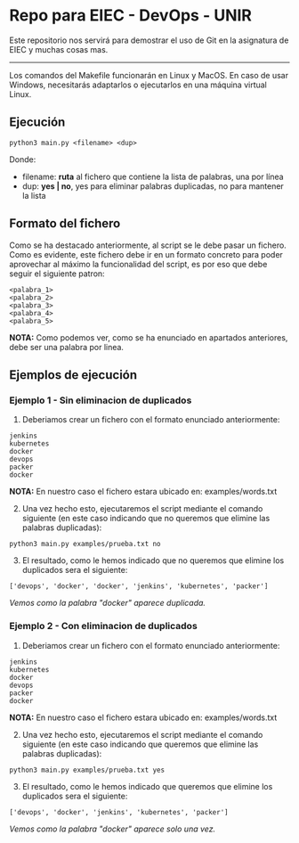 # Repo para EIEC - DevOps - UNIR

Este repositorio nos servirá para demostrar el uso de Git en la asignatura de EIEC y muchas cosas mas.

---

Los comandos del Makefile funcionarán en Linux y MacOS. En caso de usar Windows, necesitarás adaptarlos o ejecutarlos en una máquina virtual Linux.

## Ejecución
```
python3 main.py <filename> <dup>
```
Donde:
* filename: **ruta** al fichero que contiene la lista de palabras, una por línea
* dup: **yes | no**, yes para eliminar palabras duplicadas, no para mantener la lista

## Formato del fichero
Como se ha destacado anteriormente, al script se le debe pasar
un fichero. Como es evidente, este fichero debe ir en un formato concreto para 
poder aprovechar al máximo la funcionalidad del script, es por eso que debe seguir el 
siguiente patron:
```
<palabra_1>
<palabra_2>
<palabra_3>
<palabra_4>
<palabra_5>
```
**NOTA:** Como podemos ver, como se ha enunciado en apartados anteriores, debe ser una palabra por linea.

## Ejemplos de ejecución

### Ejemplo 1 - Sin eliminacion de duplicados
1. Deberiamos crear un fichero con el formato enunciado anteriormente:
```
jenkins
kubernetes
docker
devops
packer
docker
```
**NOTA:** En nuestro caso el fichero estara ubicado en: examples/words.txt

2. Una vez hecho esto, ejecutaremos el script mediante el comando siguiente (en este caso indicando
que no queremos que elimine las palabras duplicadas):
```
python3 main.py examples/prueba.txt no
```
3. El resultado, como le hemos indicado que no queremos que elimine los duplicados sera el siguiente:
```
['devops', 'docker', 'docker', 'jenkins', 'kubernetes', 'packer']
```
_Vemos como la palabra "docker" aparece duplicada._

### Ejemplo 2 - Con eliminacion de duplicados
1. Deberiamos crear un fichero con el formato enunciado anteriormente:
```
jenkins
kubernetes
docker
devops
packer
docker
```
**NOTA:** En nuestro caso el fichero estara ubicado en: examples/words.txt

2. Una vez hecho esto, ejecutaremos el script mediante el comando siguiente (en este caso indicando
que queremos que elimine las palabras duplicadas):
```
python3 main.py examples/prueba.txt yes
```
3. El resultado, como le hemos indicado que queremos que elimine los duplicados sera el siguiente:
```
['devops', 'docker', 'jenkins', 'kubernetes', 'packer']
```
_Vemos como la palabra "docker" aparece solo una vez._